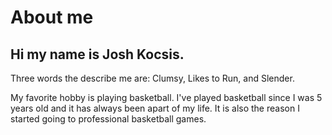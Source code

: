 # About me
## Hi my name is Josh Kocsis.

Three words the describe me are: Clumsy, Likes to Run, and Slender.

My favorite hobby is playing basketball. I've played basketball since I was 5 years old and it has always been apart of my life. It is also the reason I started going to professional basketball games.
